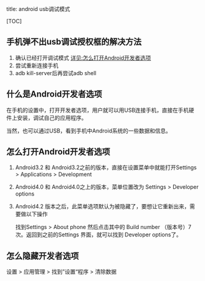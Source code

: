 title: android usb调试模式

[TOC]
## 手机弹不出usb调试授权框的解决方法 

1. 确认已经打开调试模式 [详见:怎么打开Android开发者选项](#usbdebug)
2. 尝试重新连接手机
3. adb kill-server后再尝试adb shell

## 什么是Android开发者选项

在手机的设置中，打开开发者选项，用户就可以用USB连接手机，直接在手机硬件上安装，调试自己的应用程序。

当然，也可以通过USB，看到手机中Android系统的一些数据和信息。

<span id="usbdebug" /><!--<span id="usbdebug">怎么打开Android开发者选项</span>-->
## 怎么打开Android开发者选项

1. Android3.2 和 Android3.2之前的版本，直接在设置菜单中就能打开Settings > Applications > Development

2. Android4.0 和 Android4.0之上的版本，菜单位置改为 Settings > Developer options

3. Android4.2 版本之后，此菜单选项默认为被隐藏了，要想让它重新出来，需要做以下操作

	找到Settings > About phone 然后点击其中的 Build number （版本号）7次。返回到之前的Settings 界面，就可以找到 Developer options了。

## 怎么隐藏开发者选项
	
设置 > 应用管理 > 找到”设置“程序 > 清除数据
